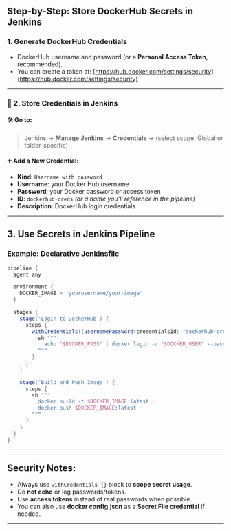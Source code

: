 ## Step-by-Step: Store DockerHub Secrets in Jenkins

###  1. **Generate DockerHub Credentials**

* DockerHub username and password (or a **Personal Access Token**, recommended).
* You can create a token at: [https://hub.docker.com/settings/security](https://hub.docker.com/settings/security)

---

### 🔧 2. **Store Credentials in Jenkins**

#### 🛠 Go to:

> Jenkins → **Manage Jenkins** → **Credentials** → (select scope: Global or folder-specific)

#### ➕ Add a New Credential:

* **Kind**: `Username with password`
* **Username**: your Docker Hub username
* **Password**: your Docker password or access token
* **ID**: `dockerhub-creds` *(or a name you’ll reference in the pipeline)*
* **Description**: DockerHub login credentials

---

##  3. **Use Secrets in Jenkins Pipeline**

###  Example: Declarative Jenkinsfile

```groovy
pipeline {
  agent any

  environment {
    DOCKER_IMAGE = 'yourusername/your-image'
  }

  stages {
    stage('Login to DockerHub') {
      steps {
        withCredentials([usernamePassword(credentialsId: 'dockerhub-creds', usernameVariable: 'DOCKER_USER', passwordVariable: 'DOCKER_PASS')]) {
          sh """
            echo "$DOCKER_PASS" | docker login -u "$DOCKER_USER" --password-stdin
          """
        }
      }
    }

    stage('Build and Push Image') {
      steps {
        sh """
          docker build -t $DOCKER_IMAGE:latest .
          docker push $DOCKER_IMAGE:latest
        """
      }
    }
  }
}
```

---

## Security Notes:

* Always use `withCredentials {}` block to **scope secret usage**.
* Do **not echo** or log passwords/tokens.
* Use **access tokens** instead of real passwords when possible.
* You can also use **docker config.json** as a **Secret File credential** if needed.

---

